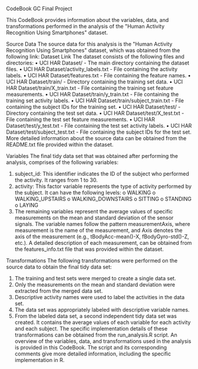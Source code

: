 CodeBook
GC Final Project

This CodeBook provides information about the variables, data, and transformations performed in the analysis of the "Human Activity Recognition Using Smartphones" dataset.

Source Data
The source data for this analysis is the "Human Activity Recognition Using Smartphones" dataset, which was obtained from the following link: Dataset Link
The dataset consists of the following files and directories:
•	UCI HAR Dataset/ - The main directory containing the dataset files.
•	UCI HAR Dataset/activity_labels.txt - File containing the activity labels.
•	UCI HAR Dataset/features.txt - File containing the feature names.
•	UCI HAR Dataset/train/ - Directory containing the training set data.
•	UCI HAR Dataset/train/X_train.txt - File containing the training set feature measurements.
•	UCI HAR Dataset/train/y_train.txt - File containing the training set activity labels.
•	UCI HAR Dataset/train/subject_train.txt - File containing the subject IDs for the training set.
•	UCI HAR Dataset/test/ - Directory containing the test set data.
•	UCI HAR Dataset/test/X_test.txt - File containing the test set feature measurements.
•	UCI HAR Dataset/test/y_test.txt - File containing the test set activity labels.
•	UCI HAR Dataset/test/subject_test.txt - File containing the subject IDs for the test set.
More detailed information about the source data can be obtained from the README.txt file provided within the dataset.

Variables
The final tidy data set that was obtained after performing the analysis, comprises of the following variables:
1.	subject_id: This identifier indicates the ID of the subject who performed the activity. It ranges from 1 to 30.
2.	activity: This factor variable represents the type of activity performed by the subject. It can have the following levels:
o	WALKING
o	WALKING_UPSTAIRS
o	WALKING_DOWNSTAIRS
o	SITTING
o	STANDING
o	LAYING
2.	The remaining variables represent the average values of specific measurements on the mean and standard deviation of the sensor signals. The variable names follow the pattern measurementAxis, where measurement is the name of the measurement, and Axis denotes the axis of the measurement (e.g., tBodyAcc-mean()-X, fBodyGyro-std()-Z, etc.).
A detailed description of each measurement, can be obtained from the features_info.txt file that was provided within the dataset.

Transformations
The following transformations were performed on the source data to obtain the final tidy data set:
1.	The training and test sets were merged to create a single data set.
2.	Only the measurements on the mean and standard deviation were extracted from the merged data set.
3.	Descriptive activity names were used to label the activities in the data set.
4.	The data set was appropriately labeled with descriptive variable names.
5.	From the labeled data set, a second independent tidy data set was created. It contains the average values of each variable for each activity and each subject.
The specific implementation details of these transformations can be obtained from the run_analysis.R script.
An overview of the variables, data, and transformations used in the analysis is provided in this CodeBook.  The script and its corresponding comments give more detailed information, including the specific implementation in R. 
